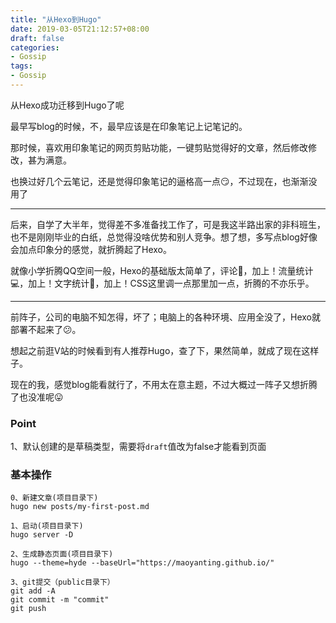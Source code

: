 ```yaml
---
title: "从Hexo到Hugo"
date: 2019-03-05T21:12:57+08:00
draft: false
categories: 
- Gossip
tags:
- Gossip
---
```


从Hexo成功迁移到Hugo了呢

<!--more-->



最早写blog的时候，不，最早应该是在印象笔记上记笔记的。

那时候，喜欢用印象笔记的网页剪贴功能，一键剪贴觉得好的文章，然后修改修改，甚为满意。

也换过好几个云笔记，还是觉得印象笔记的逼格高一点😏，不过现在，也渐渐没用了

***

后来，自学了大半年，觉得差不多准备找工作了，可是我这半路出家的非科班生，也不是刚刚毕业的白纸，总觉得没啥优势和别人竞争。想了想，多写点blog好像会加点印象分的感觉，就折腾起了Hexo。

就像小学折腾QQ空间一般，Hexo的基础版太简单了，评论💬，加上！流量统计💻，加上！文字统计📄，加上！CSS这里调一点那里加一点，折腾的不亦乐乎。

***

前阵子，公司的电脑不知怎得，坏了；电脑上的各种环境、应用全没了，Hexo就部署不起来了😕。

想起之前逛V站的时候看到有人推荐Hugo，查了下，果然简单，就成了现在这样子。

现在的我，感觉blog能看就行了，不用太在意主题，不过大概过一阵子又想折腾了也没准呢😛



### Point

1、默认创建的是草稿类型，需要将`draft`值改为false才能看到页面

### 基本操作

```
0、新建文章(项目目录下)
hugo new posts/my-first-post.md

1、启动(项目目录下)
hugo server -D

2、生成静态页面(项目目录下)
hugo --theme=hyde --baseUrl="https://maoyanting.github.io/"

3、git提交（public目录下）
git add -A
git commit -m "commit"
git push
```

